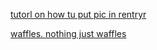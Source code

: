 [tutorl on how tu put pic in rentryr](https://rentry.co/howToPutImgStupiidTUTORIALedition#ez-ez)

[waffles. nothing just waffles](https://rentry.co/waffleshehe#text)
